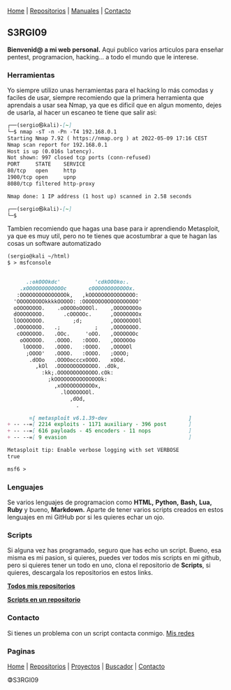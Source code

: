 [Home](index.md) | [Repositorios](repositorios) | [Manuales](manuales) | [Contacto](contacto)

## S3RGI09

**Bienvenid@ a mi web personal.** Aqui publico varios articulos para enseñar pentest, programacion, hacking... a todo el mundo que le interese.

### Herramientas

Yo siempre utilizo unas herramientas para el hacking lo más comodas y faciles de usar, siempre recomiendo que la primera herramienta que aprendais a usar sea Nmap, ya que es dificil que en algun momento, dejes de usarla, al hacer un escaneo te tiene que salir asi:
```markdown
┌──(sergio㉿kali)-[~]
└─$ nmap -sT -n -Pn -T4 192.168.0.1
Starting Nmap 7.92 ( https://nmap.org ) at 2022-05-09 17:16 CEST
Nmap scan report for 192.168.0.1
Host is up (0.016s latency).
Not shown: 997 closed tcp ports (conn-refused)
PORT     STATE    SERVICE
80/tcp   open     http
1900/tcp open     upnp
8080/tcp filtered http-proxy

Nmap done: 1 IP address (1 host up) scanned in 2.58 seconds

┌──(sergio㉿kali)-[~]
└─$ 
```
Tambien recomiendo que hagas una base para ir aprendiendo Metasploit, ya que es muy util, pero no te tienes que acostumbrar a que te hagan las cosas un software automatizado
```markdown
(sergio@kali ~/html)
$ > msfconsole
                                                  

      .:okOOOkdc'           'cdkOOOko:.
    .xOOOOOOOOOOOOc       cOOOOOOOOOOOOx.
   :OOOOOOOOOOOOOOOk,   ,kOOOOOOOOOOOOOOO:
  'OOOOOOOOOkkkkOOOOO: :OOOOOOOOOOOOOOOOOO'
  oOOOOOOOO.    .oOOOOoOOOOl.    ,OOOOOOOOo
  dOOOOOOOO.      .cOOOOOc.      ,OOOOOOOOx
  lOOOOOOOO.         ;d;         ,OOOOOOOOl
  .OOOOOOOO.   .;           ;    ,OOOOOOOO.
   cOOOOOOO.   .OOc.     'oOO.   ,OOOOOOOc
    oOOOOOO.   .OOOO.   :OOOO.   ,OOOOOOo
     lOOOOO.   .OOOO.   :OOOO.   ,OOOOOl
      ;OOOO'   .OOOO.   :OOOO.   ;OOOO;
       .dOOo   .OOOOocccxOOOO.   xOOd.
         ,kOl  .OOOOOOOOOOOOO. .dOk,
           :kk;.OOOOOOOOOOOOO.cOk:
             ;kOOOOOOOOOOOOOOOk:
               ,xOOOOOOOOOOOx,
                 .lOOOOOOOl.
                    ,dOd,
                      .

       =[ metasploit v6.1.39-dev                          ]
+ -- --=[ 2214 exploits - 1171 auxiliary - 396 post       ]
+ -- --=[ 616 payloads - 45 encoders - 11 nops            ]
+ -- --=[ 9 evasion                                       ]

Metasploit tip: Enable verbose logging with set VERBOSE 
true

msf6 > 
```

### Lenguajes

Se varios lenguajes de programacion como **HTML,** **Python,** **Bash,** **Lua,** **Ruby** y bueno, **Markdown.** Aparte de tener varios scripts creados en estos lenguajes en mi GitHub por si les quieres echar un ojo.

### Scripts

Si alguna vez has programado, seguro que has echo un script. Bueno, esa misma es mi pasion, si quieres, puedes ver todos mis scripts en mi github, pero si quieres tener un todo en uno, clona el repositorio de **Scripts**, si quieres, descargala los repositorios en estos links.

**[Todos mis repositorios](https://github.com/S3RGI09)**

**[Scripts en un repositorio](https://github.com/S3RGI09/Scripts)**

### Contacto

Si tienes un problema con un script contacta conmigo.
[Mis redes](contacto)

### Paginas

[Home](index.md) | [Repositorios](repositorios) | [Proyectos](proyectos) | [Buscador](Buscador) | [Contacto](contacto)

🄯S3RGI09

